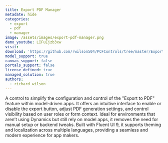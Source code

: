 ```yaml
---
title: Export PDF Manager
metadate: hide
categories:
  - export
  - pdf
  - manager
image: /assets/images/export-pdf-manager.png
demo_youtube: LIFuEjzb3xw
visit: 
download: 'https://github.com/rwilson504/PCFControls/tree/master/ExportPDFManager'
model_support: true
canvas_support: false
portals_support: false
license_defined: true
managed_solution: true
authors:
  - richard_wilson
---
```

A control to simplify the configuration and control of the "Export to PDF" feature within model-driven apps.
It offers an intuitive interface to enable or disable the export button, adjust PDF generation settings, and control visibility based on user roles or form context.
Ideal for environments that aren’t using Dynamics but still rely on model apps, it removes the need for manual setup or backend tweaks.
Built with Fluent UI 9, it supports theming and localization across multiple languages, providing a seamless and modern experience for app makers.
